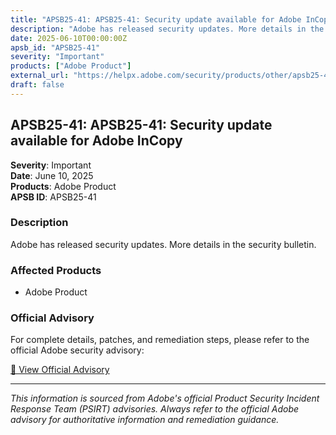 ```yaml
---
title: "APSB25-41: APSB25-41: Security update available for Adobe InCopy"
description: "Adobe has released security updates. More details in the security bulletin."
date: 2025-06-10T00:00:00Z
apsb_id: "APSB25-41"
severity: "Important"
products: ["Adobe Product"]
external_url: "https://helpx.adobe.com/security/products/other/apsb25-41.html"
draft: false
---
```


## APSB25-41: APSB25-41: Security update available for Adobe InCopy

**Severity**: Important  
**Date**: June 10, 2025  
**Products**: Adobe Product  
**APSB ID**: APSB25-41

### Description

Adobe has released security updates. More details in the security bulletin.

### Affected Products

- Adobe Product


### Official Advisory

For complete details, patches, and remediation steps, please refer to the official Adobe security advisory:

[🔗 View Official Advisory](https://helpx.adobe.com/security/products/other/apsb25-41.html)

---

*This information is sourced from Adobe's official Product Security Incident Response Team (PSIRT) advisories. Always refer to the official Adobe advisory for authoritative information and remediation guidance.*
